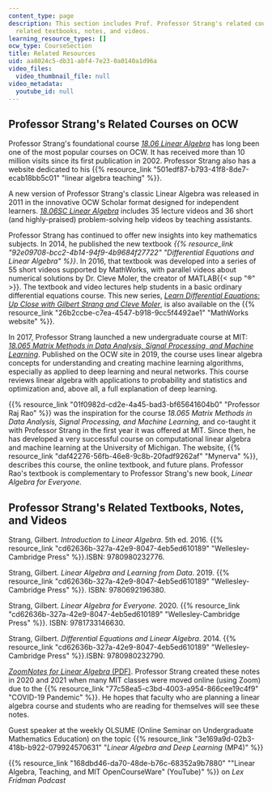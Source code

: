 ```yaml
---
content_type: page
description: This section includes Prof. Professor Strang's related courses on OCW,
  related textbooks, notes, and videos.
learning_resource_types: []
ocw_type: CourseSection
title: Related Resources
uid: aa8024c5-db31-abf4-7e23-0a0140a1d96a
video_files:
  video_thumbnail_file: null
video_metadata:
  youtube_id: null
---
```


Professor Strang's Related Courses on OCW
-----------------------------------------

Professor Strang's foundational course [_18.06 Linear Algebra_](/courses/18-06-linear-algebra-spring-2010) has long been one of the most popular courses on OCW. It has received more than 10 million visits since its first publication in 2002. Professor Strang also has a website dedicated to his {{% resource_link "501edf87-b793-41f8-8de7-ecab18bb5c01" "linear algebra teaching" %}}.

A new version of Professor Strang's classic Linear Algebra was released in 2011 in the innovative OCW Scholar format designed for independent learners. _[18.06SC Linear Algebra](/courses/18-06sc-linear-algebra-fall-2011)_ includes 35 lecture videos and 36 short (and highly-praised) problem-solving help videos by teaching assistants.

Professor Strang has continued to offer new insights into key mathematics subjects. In 2014, he published the new textbook _{{% resource_link "92e09708-bcc2-4b14-94f9-4b9684f27722" "Differential Equations and Linear Algebra" %}}_. In 2016, that textbook was developed into a series of 55 short videos supported by MathWorks, with parallel videos about numerical solutions by Dr. Cleve Moler, the creator of MATLAB{{< sup "®" >}}. The textbook and video lectures help students in a basic ordinary differential equations course. This new series, [_Learn Differential Equations: Up Close with Gilbert Strang and Cleve Moler_](/courses/res-18-009-learn-differential-equations-up-close-with-gilbert-strang-and-cleve-moler-fall-2015), is also available on the {{% resource_link "26b2ccbe-c7ea-4547-b918-9cc5f4492ae1" "MathWorks website" %}}.

In 2017, Professor Strang launched a new undergraduate course at MIT: _[18.065 Matrix Methods in Data Analysis, Signal Processing, and Machine Learning](/courses/18-065-matrix-methods-in-data-analysis-signal-processing-and-machine-learning-spring-2018)_. Published on the OCW site in 2019, the course uses linear algebra concepts for understanding and creating machine learning algorithms, especially as applied to deep learning and neural networks. This course reviews linear algebra with applications to probability and statistics and optimization and, above all, a full explanation of deep learning. 

{{% resource_link "01f0982d-cd2e-4a45-bad3-bf65641604b0" "Professor Raj Rao" %}} was the inspiration for the course _18.065 Matrix Methods in Data Analysis, Signal Processing, and Machine Learning,_ and co-taught it with Professor Strang in the first year it was offered at MIT. Since then, he has developed a very successful course on computational linear algebra and machine learning at the University of Michigan. The website, {{% resource_link "daf42276-56fb-46e8-9c8b-20fadf9262af" "Mynerva" %}}, describes this course, the online textbook, and future plans. Professor Rao's textbook is complementary to Professor Strang's new book, _Linear Algebra for Everyone_.

Professor Strang's Related Textbooks, Notes, and Videos
-------------------------------------------------------

Strang, Gilbert. _Introduction to Linear Algebra_. 5th ed. 2016. {{% resource_link "cd62636b-327a-42e9-8047-4eb5ed610189" "Wellesley-Cambridge Press" %}}.ISBN: 9780980232776.

Strang, Gilbert. _Linear Algebra and Learning from Data_. 2019. {{% resource_link "cd62636b-327a-42e9-8047-4eb5ed610189" "Wellesley-Cambridge Press" %}}. ISBN: 9780692196380.

Strang, Gilbert. _Linear Algebra for Everyone._ 2020. {{% resource_link "cd62636b-327a-42e9-8047-4eb5ed610189" "Wellesley-Cambridge Press" %}}. ISBN: 9781733146630.

Strang, Gilbert. _Differential Equations and Linear Algebra_. 2014. {{% resource_link "cd62636b-327a-42e9-8047-4eb5ed610189" "Wellesley-Cambridge Press" %}}.ISBN: 9780980232790.

[_ZoomNotes for Linear Algebra_ (PDF)](/courses/res-18-010-a-2020-vision-of-linear-algebra-spring-2020/resources/zoomnotes_18-010). Professor Strang created these notes in 2020 and 2021 when many MIT classes were moved online (using Zoom) due to the {{% resource_link "77c58ea5-c3bd-4003-a954-866cee19c4f9" "COVID-19 Pandemic" %}}. He hopes that faculty who are planning a linear algebra course and students who are reading for themselves will see these notes.

Guest speaker at the weekly OLSUME (Online Seminar on Undergraduate Mathematics Education) on the topic {{% resource_link "3e169a9d-02b3-418b-b922-079924570631" "_Linear Algebra and Deep Learning_ (MP4)" %}}

{{% resource_link "168dbd46-da70-48de-b76c-68352a9b7880" "\"Linear Algebra, Teaching, and MIT OpenCourseWare\" (YouTube)" %}} on _Lex Fridman Podcast_